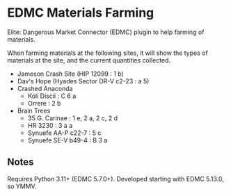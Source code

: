 # EDMC Materials Farming

Elite: Dangerous Market Connector (EDMC) plugin to help farming of materials.

When farming materials at the following sites, it will show the types of
materials at the site, and the current quantities collected.

* Jameson Crash Site (HIP 12099 : 1 b)
* Dav's Hope (Hyades Sector DR-V c2-23 : a 5)
* Crashed Anaconda
  * Koli Discii : C 6 a
  * Orrere : 2 b
* Brain Trees
  * 35 G. Carinae : 1 e, 2 a, 2 c, 2 d
  * HR 3230 : 3 a a
  * Synuefe AA-P c22-7 : 5 c
  * Synuefe SE-V b49-4 : B 3 a

## Notes

Requires Python 3.11+ (EDMC 5.7.0+).
Developed starting with EDMC 5.13.0, so YMMV.
